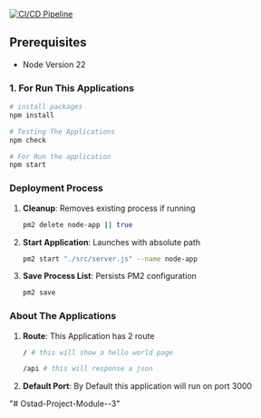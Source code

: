 [![CI/CD Pipeline](https://github.com/rajdip-piistech/Ostad-Project-Module-3/actions/workflows/ci-cd-pipeline.yml/badge.svg?branch=main)](https://github.com/rajdip-piistech/Ostad-Project-Module-3/actions/workflows/ci-cd-pipeline.yml)

## Prerequisites

- Node Version 22


### 1. For Run This Applications
```bash
# install packages
npm install 

# Testing The Applications
npm check

# For Run the application
npm start
```


### Deployment Process
1. **Cleanup**: Removes existing process if running
   ```bash
   pm2 delete node-app || true
   ```

2. **Start Application**: Launches with absolute path
   ```bash
   pm2 start "./src/server.js" --name node-app
   ```

3. **Save Process List**: Persists PM2 configuration
   ```bash
   pm2 save
   ```

### About The Applications
1. **Route**: This Application has 2 route
   ```bash
   / # this will show a hello world page
   ```
      ```bash
   /api # this will response a json
   ```

2. **Default Port**: By Default this application will run on port 3000



"# Ostad-Project-Module--3" 

